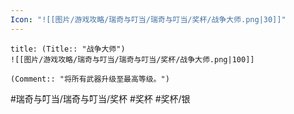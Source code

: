 ```yaml
---
Icon: "![[图片/游戏攻略/瑞奇与叮当/瑞奇与叮当/奖杯/战争大师.png|30]]"
---
```

```ad-common-silver-trophy
title: (Title:: "战争大师")
![[图片/游戏攻略/瑞奇与叮当/瑞奇与叮当/奖杯/战争大师.png|100]]

(Comment:: "将所有武器升级至最高等级。")
```

#瑞奇与叮当/瑞奇与叮当/奖杯 #奖杯 #奖杯/银
